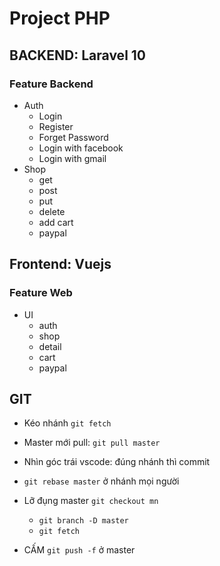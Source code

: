 # Project PHP

## BACKEND: Laravel 10

### Feature Backend

- Auth
  - Login
  - Register
  - Forget Password
  - Login with facebook
  - Login with gmail
- Shop
  - get
  - post
  - put
  - delete
  - add cart
  - paypal

## Frontend: Vuejs

### Feature Web

- UI
  - auth
  - shop
  - detail
  - cart
  - paypal

## GIT
  
- Kéo nhánh `git fetch`
- Master mới pull: `git pull master`
- Nhìn góc trái vscode: đúng nhánh thì commit
- `git rebase master` ở nhánh mọi người
- Lỡ đụng master `git checkout mn`
  - `git branch -D master`
  - `git fetch`

- CẤM `git push -f` ở master
